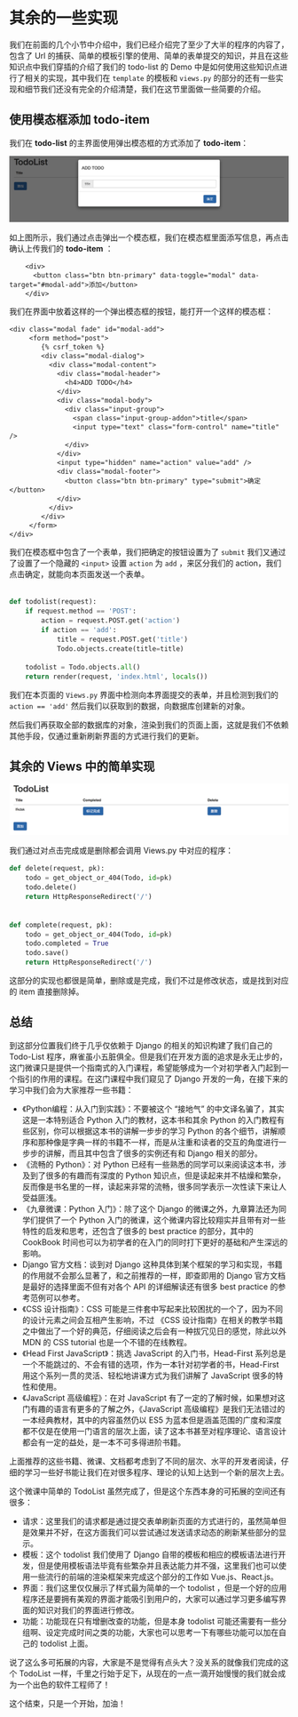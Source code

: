 # 其余的一些实现

我们在前面的几个小节中介绍中，我们已经介绍完了至少了大半的程序的内容了，包含了 Url 的捕获、简单的模板引擎的使用、简单的表单提交的知识，并且在这些知识点中我们穿插的介绍了我们的 todo-list 的 Demo 中是如何使用这些知识点进行了相关的实现，其中我们在 `template` 的模板和 `views.py` 的部分的还有一些实现和细节我们还没有完全的介绍清楚，我们在这节里面做一些简要的介绍。

## 使用模态框添加 todo-item

我们在 **todo-list** 的主界面使用弹出模态框的方式添加了 **todo-item**：

![model](chapter_8_zero_to_web_views/model.png)

如上图所示，我们通过点击弹出一个模态框，我们在模态框里面添写信息，再点击确认上传我们的 **todo-item** ：

``` django
    <div>
      <button class="btn btn-primary" data-toggle="modal" data-target="#modal-add">添加</button>
    </div>
```

我们在界面中放着这样的一个弹出模态框的按钮，能打开一个这样的模态框：

``` django
<div class="modal fade" id="modal-add">
     <form method="post">
        {% csrf_token %}
        <div class="modal-dialog">
          <div class="modal-content">
            <div class="modal-header">
              <h4>ADD TODO</h4>
            </div>
            <div class="modal-body">
              <div class="input-group">
                <span class="input-group-addon">title</span>
                <input type="text" class="form-control" name="title" />
              </div>
            </div>
            <input type="hidden" name="action" value="add" />
            <div class="modal-footer">
              <button class="btn btn-primary" type="submit">确定</button>
            </div>
          </div>
        </div>
     </form>
</div>
```

我们在模态框中包含了一个表单，我们把确定的按钮设置为了 `submit` 我们又通过了设置了一个隐藏的 `<input>` 设置 `action` 为 `add` ，来区分我们的 action，我们点击确定，就能向本页面发送一个表单。

``` python

def todolist(request):
    if request.method == 'POST':
        action = request.POST.get('action')
        if action == 'add':
            title = request.POST.get('title')
            Todo.objects.create(title=title)

    todolist = Todo.objects.all()
    return render(request, 'index.html', locals())

```

我们在本页面的 `Views.py` 界面中检测向本界面提交的表单，并且检测到我们的 `action == 'add'` 然后我们以获取到的数据，向数据库创建新的对象。

然后我们再获取全部的数据库的对象，渲染到我们的页面上面，这就是我们不依赖其他手段，仅通过重新刷新界面的方式进行我们的更新。

## 其余的 Views 中的简单实现 

![views](chapter_8_zero_to_web_views/usage.png)

我们通过对点击完成或是删除都会调用 Views.py 中对应的程序：

``` python
def delete(request, pk):
    todo = get_object_or_404(Todo, id=pk)
    todo.delete()
    return HttpResponseRedirect('/')


def complete(request, pk):
    todo = get_object_or_404(Todo, id=pk)
    todo.completed = True
    todo.save()
    return HttpResponseRedirect('/')
```

这部分的实现也都很是简单，删除或是完成，我们不过是修改状态，或是找到对应的 item 直接删除掉。

## 总结

到这部分位置我们终于几乎仅依赖于 Django 的相关的知识构建了我们自己的 Todo-List 程序，麻雀虽小五脏俱全。但是我们在开发方面的追求是永无止步的，这门微课只是提供一个指南式的入门课程，希望能够成为一个对初学者入门起到一个指引的作用的课程。在这门课程中我们窥见了 Django 开发的一角，在接下来的学习中我们会为大家推荐一些书籍：

* 《Python编程：从入门到实践》：不要被这个 “接地气” 的中文译名骗了，其实这是一本特别适合 Python 入门的教材，这本书和其余 Python 的入门教程有些区别，你可以根据这本书的讲解一步步的学习 Python 的各个细节，讲解顺序和那种像是字典一样的书籍不一样，而是从注重和读者的交互的角度进行一步步的讲解，而且其中包含了很多的实例还有和 Django 相关的部分。
* 《流畅的 Python》：对 Python 已经有一些熟悉的同学可以来阅读这本书，涉及到了很多的有趣而有深度的 Python 知识点，但是读起来并不枯燥和繁杂，反而像是书名里的一样，读起来非常的流畅，很多同学表示一次性读下来让人受益匪浅。
* 《九章微课：Python 入门》：除了这个 Django 的微课之外，九章算法还为同学们提供了一个 Python 入门的微课，这个微课内容比较翔实并且带有对一些特性的启发和思考，还包含了很多的 best practice 的部分，其中的 CookBook 时间也可以为初学者的在入门的同时打下更好的基础和产生深远的影响。
* Django 官方文档：谈到对 Django 这种具体到某个框架的学习和实现，书籍的作用就不会那么显著了，和之前推荐的一样，即查即用的 Django 官方文档是最好的选择里面不但有对各个 API 的详细解读还有很多 best practice 的参考范例可以参考。
* 《CSS 设计指南》：CSS 可能是三件套中写起来比较困扰的一个了，因为不同的设计元素之间会互相产生影响，不过 《CSS 设计指南》在相关的教学书籍之中做出了一个好的典范，仔细阅读之后会有一种拔冗见日的感觉，除此以外 MDN 的 CSS tutorial 也是一个不错的在线教程。
* 《Head First JavaScript》：挑选 JavaScript 的入门书，Head-First 系列总是一个不能跳过的、不会有错的选项，作为一本针对初学者的书，Head-First 用这个系列一贯的灵活、轻松地讲课方式为我们讲解了 JavaScript 很多的特性和使用。
* 《JavaScript 高级编程》：在对 JavaScript 有了一定的了解时候，如果想对这门有趣的语言有更多的了解之外，《JavaScript 高级编程》是我们无法错过的一本经典教材，其中的内容虽然仍以 ES5 为蓝本但是涵盖范围的广度和深度都不仅是在使用一门语言的层次上面，读了这本书甚至对程序理论、语言设计都会有一定的益处，是一本不可多得进阶书籍。

上面推荐的这些书籍、微课、文档都考虑到了不同的层次、水平的开发者阅读，仔细的学习一些好书能让我们在对很多程序、理论的认知上达到一个新的层次上去。

这个微课中简单的 TodoList 虽然完成了，但是这个东西本身的可拓展的空间还有很多：

* 请求：这里我们的请求都是通过提交表单刷新页面的方式进行的，虽然简单但是效果并不好，在这方面我们可以尝试通过发送请求动态的刷新某些部分的显示。
* 模板：这个 todolist 我们使用了 Django 自带的模板和相应的模板语法进行开发，但是使用模板语法毕竟有些繁杂并且表达能力并不强，这里我们也可以使用一些流行的前端的渲染框架来完成这个部分的工作如 Vue.js、React.js。
* 界面：我们这里仅仅展示了样式最为简单的一个 todolist ，但是一个好的应用程序还是要拥有美观的界面才能吸引到用户的，大家可以通过学习更多编写界面的知识对我们的界面进行修改。
* 功能：功能现在只有增删改查的功能，但是本身 todolist 可能还需要有一些分组啊、设定完成时间之类的功能，大家也可以思考一下有哪些功能可以加在自己的 todolist 上面。

说了这么多可拓展的内容，大家是不是觉得有点头大？没关系的就像我们完成的这个 TodoList 一样，千里之行始于足下，从现在的一点一滴开始慢慢的我们就会成为一个出色的软件工程师了！

这个结束，只是一个开始，加油！





















